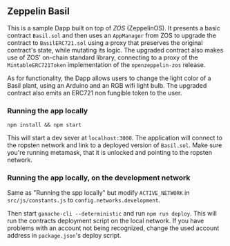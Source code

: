 ## Zeppelin Basil

This is a sample Dapp built on top of *ZOS* (ZeppelinOS). It presents a basic contract `Basil.sol` and then uses an `AppManager` from ZOS to upgrade the contract to `BasilERC721.sol` using a proxy that preserves the original contract's state, while mutating its logic. The upgraded contract also makes use of ZOS' on-chain standard library, connecting to a proxy of the `MintableERC721Token` implementation of the `openzeppelin-zos` release.

As for functionality, the Dapp allows users to change the light color of a Basil plant, using an Arduino and an RGB wifi light bulb. The upgraded contract also emits an ERC721 non fungible token to the user.

### Running the app locally

```
npm install && npm start
```

This will start a dev sever at `localhost:3000`. The application will connect to the ropsten network and link to a deployed version of `Basil.sol`. Make sure you're running metamask, that it is unlocked and pointing to the ropsten network.

### Running the app locally, on the development network

Same as "Running the spp locally" but modify `ACTIVE_NETWORK` in `src/js/constants.js` to `config.networks.development`.

Then start `ganache-cli --deterministic` and run `npm run deploy`. This will run the contracts deployment script on the local network. If you have problems with an account not being recognized, change the used account address in `package.json`'s deploy script.
